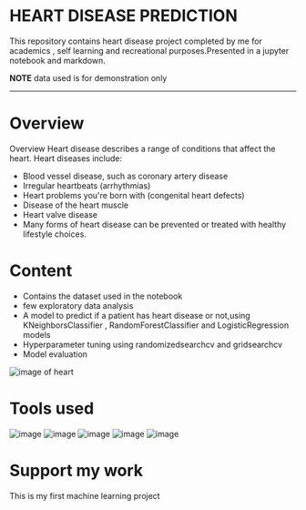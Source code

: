 # HEART DISEASE PREDICTION 
This repository contains heart disease project completed by me for academics , self learning and recreational purposes.Presented in a jupyter notebook and markdown.

**NOTE** data used is for demonstration only

---
# Overview
Overview
Heart disease describes a range of conditions that affect the heart. Heart diseases include:

* Blood vessel disease, such as coronary artery disease
* Irregular heartbeats (arrhythmias)
* Heart problems you're born with (congenital heart defects)
* Disease of the heart muscle
* Heart valve disease
* Many forms of heart disease can be prevented or treated with healthy lifestyle choices.

# Content
* Contains the dataset used in the notebook 
* few exploratory data analysis
* A model to predict if a patient has heart disease or not,using KNeighborsClassifier , RandomForestClassifier and LogisticRegression models
* Hyperparameter tuning using randomizedsearchcv and gridsearchcv
* Model evaluation


![image of heart](https://user-images.githubusercontent.com/118819574/206877597-c730d961-dd82-4670-812b-e4babab5fc36.png)

# Tools used 
![image](https://user-images.githubusercontent.com/118819574/206877843-29b8f0e9-4e5c-4c56-aba3-d62961d6da04.png)
![image](https://user-images.githubusercontent.com/118819574/206877863-9ed5474a-f29a-4a4e-b023-7a72717d297a.png)
![image](https://user-images.githubusercontent.com/118819574/206877879-6366fd46-b35c-49c9-90c5-47f2f2745b40.png)
![image](https://user-images.githubusercontent.com/118819574/206877894-40b45e0b-8bb1-4d3c-97ad-010d630ecfc5.png)
![image](https://user-images.githubusercontent.com/118819574/206877919-ba979223-10ee-40cc-87ec-bde5f2fff449.png)


# Support my work
This is my first machine learning project
